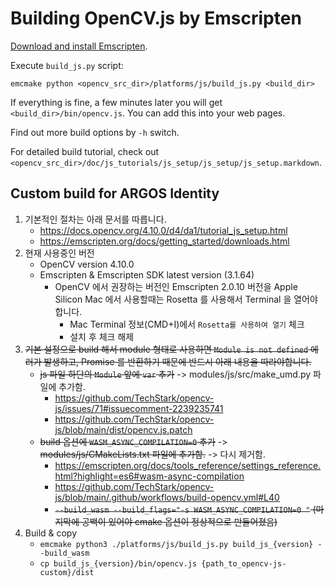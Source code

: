 Building OpenCV.js by Emscripten
====================

[Download and install Emscripten](https://emscripten.org/docs/getting_started/downloads.html).

Execute `build_js.py` script:
```
emcmake python <opencv_src_dir>/platforms/js/build_js.py <build_dir>
```

If everything is fine, a few minutes later you will get `<build_dir>/bin/opencv.js`. You can add this into your web pages.

Find out more build options by `-h` switch.

For detailed build tutorial, check out `<opencv_src_dir>/doc/js_tutorials/js_setup/js_setup/js_setup.markdown`.

## Custom build for ARGOS Identity

1. 기본적인 절차는 아래 문서를 따릅니다.
   - https://docs.opencv.org/4.10.0/d4/da1/tutorial_js_setup.html
   - https://emscripten.org/docs/getting_started/downloads.html
2. 현재 사용중인 버전
   - OpenCV version 4.10.0
   - Emscripten & Emscripten SDK latest version (3.1.64)
     - OpenCV 에서 권장하는 버전인 Emscripten 2.0.10 버전을 Apple Silicon Mac 에서 사용할때는 Rosetta 를 사용해서 Terminal 을 열어야합니다.
       - Mac Terminal 정보(CMD+I)에서 `Rosetta를 사용하여 열기` 체크
       - 설치 후 체크 해제
3. ~~기본 설정으로 build 해서 module 형태로 사용하면 `Module is not defined` 에러가 발생하고, Promise 를 반환하기 때문에 반드시 아래 내용을 따라야합니다.~~
   - ~~js 파일 하단의 `Module` 앞에 `var` 추가~~ -> modules/js/src/make_umd.py 파일에 추가함.
     - https://github.com/TechStark/opencv-js/issues/71#issuecomment-2239235741
     - https://github.com/TechStark/opencv-js/blob/main/dist/opencv.js.patch
   - ~~build 옵션에 `WASM_ASYNC_COMPILATION=0` 추가~~ -> ~~modules/js/CMakeLists.txt 파일에 추가함.~~ -> 다시 제거함.
     - https://emscripten.org/docs/tools_reference/settings_reference.html?highlight=es6#wasm-async-compilation
     - https://github.com/TechStark/opencv-js/blob/main/.github/workflows/build-opencv.yml#L40
     - ~~`--build_wasm --build_flags="-s WASM_ASYNC_COMPILATION=0 "` (마지막에 공백이 있어야 cmake 옵션이 정상적으로 만들어졌음)~~
4. Build & copy
   - `emcmake python3 ./platforms/js/build_js.py build_js_{version} --build_wasm`
   - `cp build_js_{version}/bin/opencv.js {path_to_opencv-js-custom}/dist`
